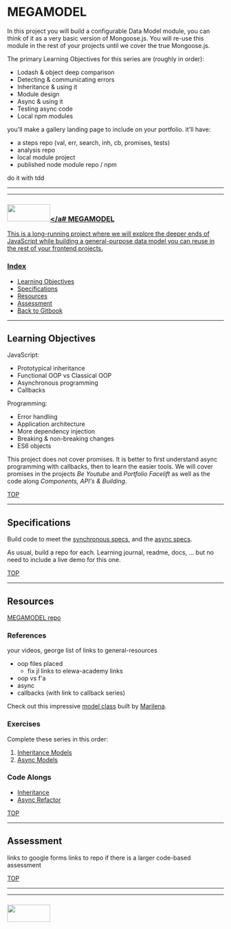 # MEGAMODEL

In this project you will build a configurable Data Model module, you can think of it as a very basic version of Mongoose.js.  You will re-use this module in the rest of your projects until we cover the true Mongoose.js.

The primary Learning Objectives for this series are (roughly in order):
* Lodash & object deep comparison
* Detecting & communicating errors
* Inheritance & using it
* Module design
* Async & using it
* Testing async code
* Local npm modules

you'll make a gallery landing page to include on your portfolio.  it'll have:
* a steps repo (val, err, search, inh, cb, promises, tests)
* analysis repo
* local module project
* published node module repo / npm

do it with tdd

___
___
### <a href="http://elewa.education/blog" target="_blank"><img src="https://user-images.githubusercontent.com/18554853/34921062-506450ae-f97d-11e7-875f-6feeb26ad72d.png" width="100" height="40"/></a# MEGAMODEL

This is a long-running project where we will explore the deeper ends of JavaScript while building a general-purpose data model you can reuse in the rest of your frontend projects.

### Index
* [Learning Objectives](#learning-objectives)
* [Specifications](#specifications)
* [Resources](#resources)
* [Assessment](#assessment)
* [Back to Gitbook](https://elewa-academy.github.io/Frontend-Projects/04-megamodel/)

---

## Learning Objectives

JavaScript:
* Prototypical inheritance
* Functional OOP vs Classical OOP
* Asynchronous programming 
* Callbacks

Programming:
* Error handling
* Application architecture
* More dependency injection
* Breaking & non-breaking changes
* ES6 objects

This project does not cover promises.  It is better to first understand async programming with callbacks, then to learn the easier tools.  We will cover promises in the projects _Be Youtube_ and _Portfolio Facelift_ as well as the code along _Components, API's & Building_.


[TOP](#index)

---

## Specifications

Build code to meet the [synchronous specs](https://github.com/elewa-academy/Frontend-Projects/tree/master/docs_src/04-megamodel/synchronous-model-specs.md), and the [async specs](https://github.com/elewa-academy/Frontend-Projects/tree/master/docs_src/04-megamodel/async-model-specs.md).  

As usual, build a repo for each.  Learning journal, readme, docs, ... but no need to include a live demo for this one.

[TOP](#index)

---

## Resources

[MEGAMODEL repo](https://github.com/elewa-academy/Frontend-Projects/tree/master/docs_src/04-megamodel)

### References

your videos, george
list of links to general-resources 
* oop files placed
  - fix jl links to elewa-academy links
* oop vs f'a
* async
* callbacks (with link to callback series)

Check out this impressive [model class](https://github.com/elewa-academy/Frontend-Projects/tree/master/docs_src/04-megamodel/marilena-model) built by [Marilena](https://github.com/maridyr).


### Exercises

Complete these series in this order:
1. [Inheritance Models](https://github.com/elewa-academy/Frontend-Projects/tree/master/docs_src/04-megamodel/inheritance-exercises)
2. [Async Models](https://github.com/elewa-academy/Frontend-Projects/tree/master/docs_src/04-megamodel/async-exercises)

### Code Alongs

* [Inheritance](https://elewa-academy.github.io/Frontend-Code-Alongs/07-inheritance/)
* [Async Refactor](https://elewa-academy.github.io/Frontend-Code-Alongs/08-async-refactor/)


[TOP](#index)

---

## Assessment

links to google forms
links to repo if there is a larger code-based assessment

[TOP](#index)

___
___
### <a href="http://elewa.education/blog" target="_blank"><img src="https://user-images.githubusercontent.com/18554853/34921062-506450ae-f97d-11e7-875f-6feeb26ad72d.png" width="100" height="40"/></a>

